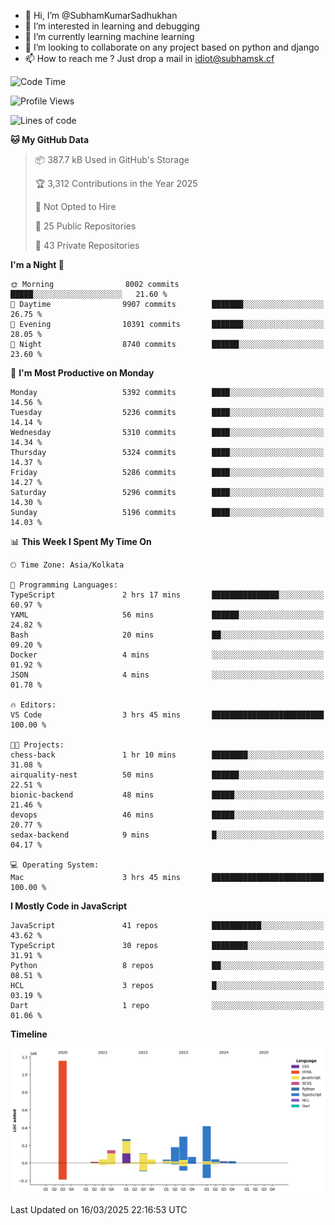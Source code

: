- 👋 Hi, I’m @SubhamKumarSadhukhan
- 👀 I’m interested in learning and debugging
- 🌱 I’m currently learning machine learning
- 💞️ I’m looking to collaborate on any project based on python and django
- 📫 How to reach me ?
      Just drop a mail in idiot@subhamsk.cf

<!---
SubhamKumarSadhukhan/SubhamKumarSadhukhan is a ✨ special ✨ repository because its `README.md` (this file) appears on your GitHub profile.
You can click the Preview link to take a look at your changes.
--->


<!--START_SECTION:waka-->
![Code Time](http://img.shields.io/badge/Code%20Time-2%2C781%20hrs%2043%20mins-blue)

![Profile Views](http://img.shields.io/badge/Profile%20Views-3-blue)

![Lines of code](https://img.shields.io/badge/From%20Hello%20World%20I%27ve%20Written-2.8%20million%20lines%20of%20code-blue)

**🐱 My GitHub Data** 

> 📦 387.7 kB Used in GitHub's Storage 
 > 
> 🏆 3,312 Contributions in the Year 2025
 > 
> 🚫 Not Opted to Hire
 > 
> 📜 25 Public Repositories 
 > 
> 🔑 43 Private Repositories 
 > 
**I'm a Night 🦉** 

```text
🌞 Morning                8002 commits        █████░░░░░░░░░░░░░░░░░░░░   21.60 % 
🌆 Daytime                9907 commits        ███████░░░░░░░░░░░░░░░░░░   26.75 % 
🌃 Evening                10391 commits       ███████░░░░░░░░░░░░░░░░░░   28.05 % 
🌙 Night                  8740 commits        ██████░░░░░░░░░░░░░░░░░░░   23.60 % 
```
📅 **I'm Most Productive on Monday** 

```text
Monday                   5392 commits        ████░░░░░░░░░░░░░░░░░░░░░   14.56 % 
Tuesday                  5236 commits        ████░░░░░░░░░░░░░░░░░░░░░   14.14 % 
Wednesday                5310 commits        ████░░░░░░░░░░░░░░░░░░░░░   14.34 % 
Thursday                 5324 commits        ████░░░░░░░░░░░░░░░░░░░░░   14.37 % 
Friday                   5286 commits        ████░░░░░░░░░░░░░░░░░░░░░   14.27 % 
Saturday                 5296 commits        ████░░░░░░░░░░░░░░░░░░░░░   14.30 % 
Sunday                   5196 commits        ████░░░░░░░░░░░░░░░░░░░░░   14.03 % 
```


📊 **This Week I Spent My Time On** 

```text
🕑︎ Time Zone: Asia/Kolkata

💬 Programming Languages: 
TypeScript               2 hrs 17 mins       ███████████████░░░░░░░░░░   60.97 % 
YAML                     56 mins             ██████░░░░░░░░░░░░░░░░░░░   24.82 % 
Bash                     20 mins             ██░░░░░░░░░░░░░░░░░░░░░░░   09.20 % 
Docker                   4 mins              ░░░░░░░░░░░░░░░░░░░░░░░░░   01.92 % 
JSON                     4 mins              ░░░░░░░░░░░░░░░░░░░░░░░░░   01.78 % 

🔥 Editors: 
VS Code                  3 hrs 45 mins       █████████████████████████   100.00 % 

🐱‍💻 Projects: 
chess-back               1 hr 10 mins        ████████░░░░░░░░░░░░░░░░░   31.08 % 
airquality-nest          50 mins             ██████░░░░░░░░░░░░░░░░░░░   22.51 % 
bionic-backend           48 mins             █████░░░░░░░░░░░░░░░░░░░░   21.46 % 
devops                   46 mins             █████░░░░░░░░░░░░░░░░░░░░   20.77 % 
sedax-backend            9 mins              █░░░░░░░░░░░░░░░░░░░░░░░░   04.17 % 

💻 Operating System: 
Mac                      3 hrs 45 mins       █████████████████████████   100.00 % 
```

**I Mostly Code in JavaScript** 

```text
JavaScript               41 repos            ███████████░░░░░░░░░░░░░░   43.62 % 
TypeScript               30 repos            ████████░░░░░░░░░░░░░░░░░   31.91 % 
Python                   8 repos             ██░░░░░░░░░░░░░░░░░░░░░░░   08.51 % 
HCL                      3 repos             █░░░░░░░░░░░░░░░░░░░░░░░░   03.19 % 
Dart                     1 repo              ░░░░░░░░░░░░░░░░░░░░░░░░░   01.06 % 
```



**Timeline**

![Lines of Code chart](https://raw.githubusercontent.com/SubhamKumarSadhukhan/SubhamKumarSadhukhan/main/assets/bar_graph.png)


 Last Updated on 16/03/2025 22:16:53 UTC
<!--END_SECTION:waka-->
